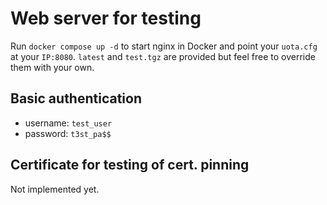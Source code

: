 # Web server for testing

Run `docker compose up -d` to start nginx in Docker and point your `uota.cfg` at your `IP:8080`. `latest` and `test.tgz` are provided but feel free to override them with your own.

## Basic authentication

- username: `test_user`
- password: `t3st_pa$$`

## Certificate for testing of cert. pinning

Not implemented yet.
